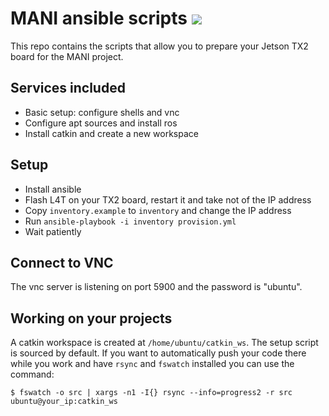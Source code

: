 # MANI ansible scripts [![](https://travis-ci.org/PTScientists/MANIansible.svg?branch=master)](https://travis-ci.org/PTScientists/MANIansible)

This repo contains the scripts that allow you to prepare your Jetson TX2 board for the MANI project. 

## Services included

 * Basic setup: configure shells and vnc
 * Configure apt sources and install ros
 * Install catkin and create a new workspace

## Setup

 * Install ansible
 * Flash L4T on your TX2 board, restart it and take not of the IP address
 * Copy `inventory.example` to `inventory` and change the IP address
 * Run `ansible-playbook -i inventory provision.yml`
 * Wait patiently

## Connect to VNC

The vnc server is listening on port 5900 and the password is "ubuntu".

## Working on your projects

A catkin workspace is created at `/home/ubuntu/catkin_ws`. The setup script is sourced by default. If you want to automatically push your code there while you work and have `rsync` and `fswatch` installed you can use the command:

```shell
$ fswatch -o src | xargs -n1 -I{} rsync --info=progress2 -r src ubuntu@your_ip:catkin_ws
```

